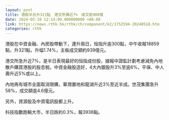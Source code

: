 ```yaml
---
layout: post
title: 港股半日升321點　港交所彈近7%　成交逾900億
date: 2024-05-10 12:14:09.000000000 +08:00
link: https://news.rthk.hk/rthk/ch/component/k2/1752594-20240510.htm
categories: rthk
---
```


港股在中資金融、內房股帶動下，連升兩日，恒指升逾300點，中午收報18859點，升321點，升幅1.74%，主板成交額約939億元。

港交所急升近7%，是半日表現最好的恒指成份股，據報中證監計劃考慮減免內地散戶購買港股的股息稅。中資金融股造好，4大內銀股升3%至逾6%，平保、中人壽升近5%或以上。

內地再有城市全面取消限購，華潤置地和龍湖升近3%至近半成。世茂集團急升58%，成交額逾4.6億元。

另外，資源股及中資電訊股都上升。

科技指數跑輸大市，半日跌約0.3%，報3936點。
